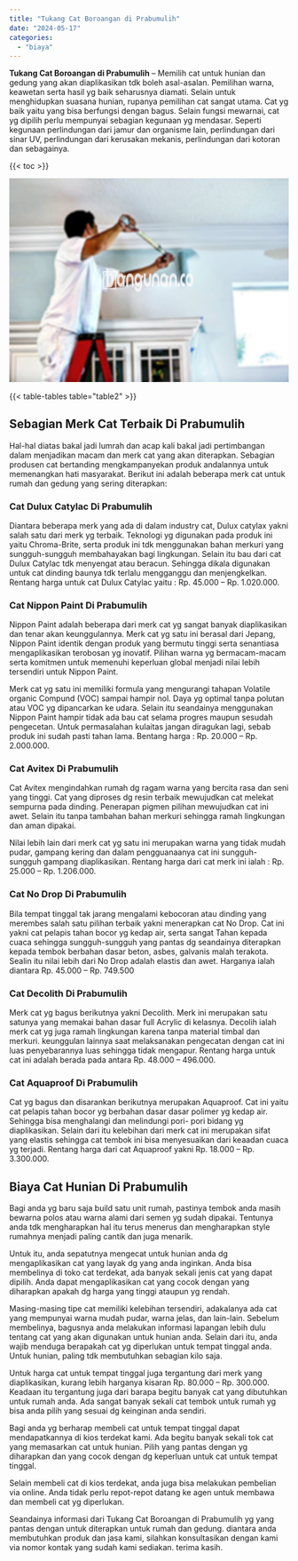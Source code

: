 ```yaml
---
title: "Tukang Cat Boroangan di Prabumulih"
date: "2024-05-17"
categories: 
  - "biaya"
---
```


**Tukang Cat Boroangan di Prabumulih** – Memilih cat untuk hunian dan gedung yang akan diaplikasikan tdk boleh asal-asalan. Pemilihan warna, keawetan serta hasil yg baik seharusnya diamati. Selain untuk menghidupkan suasana hunian, rupanya pemilihan cat sangat utama. Cat yg baik yaitu yang bisa berfungsi dengan bagus. Selain fungsi mewarnai, cat yg dipilih perlu mempunyai sebagian kegunaan yg mendasar. Seperti kegunaan perlindungan dari jamur dan organisme lain, perlindungan dari sinar UV, perlindungan dari kerusakan mekanis, perlindungan dari kotoran dan sebagainya.

{{< toc >}}

![Tukang Cat Boroangan di Prabumulih](/images/jasa-cat-murah17.png)

{{< table-tables table="table2" >}}

## Sebagian Merk Cat Terbaik Di Prabumulih

Hal-hal diatas bakal jadi lumrah dan acap kali bakal jadi pertimbangan dalam menjadikan macam dan merk cat yang akan diterapkan. Sebagian produsen cat bertanding mengkampanyekan produk andalannya untuk memenangkan hati masyarakat. Berikut ini adalah beberapa merk cat untuk rumah dan gedung yang sering diterapkan:

### Cat Dulux Catylac Di Prabumulih

Diantara beberapa merk yang ada di dalam industry cat, Dulux catylax yakni salah satu dari merk yg terbaik. Teknologi yg digunakan pada produk ini yaitu Chroma-Brite, serta produk ini tdk menggunakan bahan merkuri yang sungguh-sungguh membahayakan bagi lingkungan. Selain itu bau dari cat Dulux Catylac tdk menyengat atau beracun. Sehingga dikala digunakan untuk cat dinding baunya tdk terlalu mengganggu dan menjengkelkan. Rentang harga untuk cat Dulux Catylac yaitu : Rp. 45.000 – Rp. 1.020.000.

### Cat Nippon Paint Di Prabumulih

Nippon Paint adalah beberapa dari merk cat yg sangat banyak diaplikasikan dan tenar akan keunggulannya. Merk cat yg satu ini berasal dari Jepang, Nippon Paint identik dengan produk yang bermutu tinggi serta senantiasa mengaplikasikan terobosan yg inovatif. Pilihan warna yg bermacam-macam serta komitmen untuk memenuhi keperluan global menjadi nilai lebih tersendiri untuk Nippon Paint.

Merk cat yg satu ini memiliki formula yang mengurangi tahapan Volatile organic Compund (VOC) sampai hampir nol. Daya yg optimal tanpa polutan atau VOC yg dipancarkan ke udara. Selain itu seandainya menggunakan Nippon Paint hampir tidak ada bau cat selama progres maupun sesudah pengecetan. Untuk permasalahan kulaitas jangan diragukan lagi, sebab produk ini sudah pasti tahan lama. Bentang harga : Rp. 20.000 – Rp. 2.000.000.

### Cat Avitex Di Prabumulih

Cat Avitex mengindahkan rumah dg ragam warna yang bercita rasa dan seni yang tinggi. Cat yang diproses dg resin terbaik mewujudkan cat melekat sempurna pada dinding. Penerapan pigmen pilihan mewujudkan cat ini awet. Selain itu tanpa tambahan bahan merkuri sehingga ramah lingkungan dan aman dipakai.

Nilai lebih lain dari merk cat yg satu ini merupakan warna yang tidak mudah pudar, gampang kering dan dalam pengguanaanya cat ini sungguh-sungguh gampang diaplikasikan. Rentang harga dari cat merk ini ialah : Rp. 25.000 – Rp. 1.206.000.

### Cat No Drop Di Prabumulih

Bila tempat tinggal tak jarang mengalami kebocoran atau dinding yang merembes salah satu pilihan terbaik yakni menerapkan cat No Drop. Cat ini yakni cat pelapis tahan bocor yg kedap air, serta sangat Tahan kepada cuaca sehingga sungguh-sungguh yang pantas dg seandainya diterapkan kepada tembok berbahan dasar beton, asbes, galvanis malah terakota. Sealin itu nilai lebih dari No Drop adalah elastis dan awet. Harganya ialah diantara Rp. 45.000 – Rp. 749.500

### Cat Decolith Di Prabumulih

Merk cat yg bagus berikutnya yakni Decolith. Merk ini merupakan satu satunya yang memakai bahan dasar full Acrylic di kelasnya. Decolih ialah merk cat yg juga ramah lingkungan karena tanpa material timbal dan merkuri. keunggulan lainnya saat melaksanakan pengecatan dengan cat ini luas penyebarannya luas sehingga tidak mengapur. Rentang harga untuk cat ini adalah berada pada antara Rp. 48.000 – 496.000.

### Cat Aquaproof Di Prabumulih

Cat yg bagus dan disarankan berikutnya merupakan Aquaproof. Cat ini yaitu cat pelapis tahan bocor yg berbahan dasar dasar polimer yg kedap air. Sehingga bisa menghalangi dan melindungi pori- pori bidang yg diaplikasikan. Selain dari itu kelebihan dari merk cat ini merupakan sifat yang elastis sehingga cat tembok ini bisa menyesuaikan dari keaadan cuaca yg terjadi. Rentang harga dari cat Aquaproof yakni Rp. 18.000 – Rp. 3.300.000.

## Biaya Cat Hunian Di Prabumulih

Bagi anda yg baru saja build satu unit rumah, pastinya tembok anda masih bewarna polos atau warna alami dari semen yg sudah dipakai. Tentunya anda tdk mengharapkan hal itu terus menerus dan mengharapkan style rumahnya menjadi paling cantik dan juga menarik.

Untuk itu, anda sepatutnya mengecat untuk hunian anda dg mengaplikasikan cat yang layak dg yang anda inginkan. Anda bisa membelinya di toko cat terdekat, ada banyak sekali jenis cat yang dapat dipilih. Anda dapat mengaplikasikan cat yang cocok dengan yang diharapkan apakah dg harga yang tinggi ataupun yg rendah.

Masing-masing tipe cat memiliki kelebihan tersendiri, adakalanya ada cat yang mempunyai warna mudah pudar, warna jelas, dan lain-lain. Sebelum membelinya, bagusnya anda melakukan informasi lapangan lebih dulu tentang cat yang akan digunakan untuk hunian anda. Selain dari itu, anda wajib menduga berapakah cat yg diperlukan untuk tempat tinggal anda. Untuk hunian, paling tdk membutuhkan sebagian kilo saja.

Untuk harga cat untuk tempat tinggal juga tergantung dari merk yang diaplikasikan, kurang lebih harganya kisaran Rp. 80.000 – Rp. 300.000. Keadaan itu tergantung juga dari barapa begitu banyak cat yang dibutuhkan untuk rumah anda. Ada sangat banyak sekali cat tembok untuk rumah yg bisa anda pilih yang sesuai dg keinginan anda sendiri.

Bagi anda yg berharap membeli cat untuk tempat tinggal dapat mendapatkannya di kios terdekat kami. Ada begitu banyak sekali tok cat yang memasarkan cat untuk hunian. Pilih yang pantas dengan yg diharapkan dan yang cocok dengan dg keperluan untuk cat untuk tempat tinggal.

Selain membeli cat di kios terdekat, anda juga bisa melakukan pembelian via online. Anda tidak perlu repot-repot datang ke agen untuk membawa dan membeli cat yg diperlukan.

Seandainya informasi dari Tukang Cat Boroangan di Prabumulih yg yang pantas dengan untuk diterapkan untuk rumah dan gedung. diantara anda membutuhkan produk dan jasa kami, silahkan konsultasikan dengan kami via nomor kontak yang sudah kami sediakan. terima kasih.
